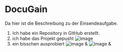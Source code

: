 # DocuGain

Da hier ist die Beschreibung zu der Einsendeaufgabe. 

1. Ich habe ein Repository in GitHub erstellt.
2. ich habe das Projekt gepusht
   ![image](https://github.com/user-attachments/assets/a3044a3b-020e-4b68-889c-e5adce21b0da)
3. ein bisschen ausprobiert ![image](https://github.com/user-attachments/assets/2e791fff-6306-46d6-95ab-81d0189d1afa) & ![image](https://github.com/user-attachments/assets/4e390b77-9118-4ed4-8ccc-57cf91abb461) & 



